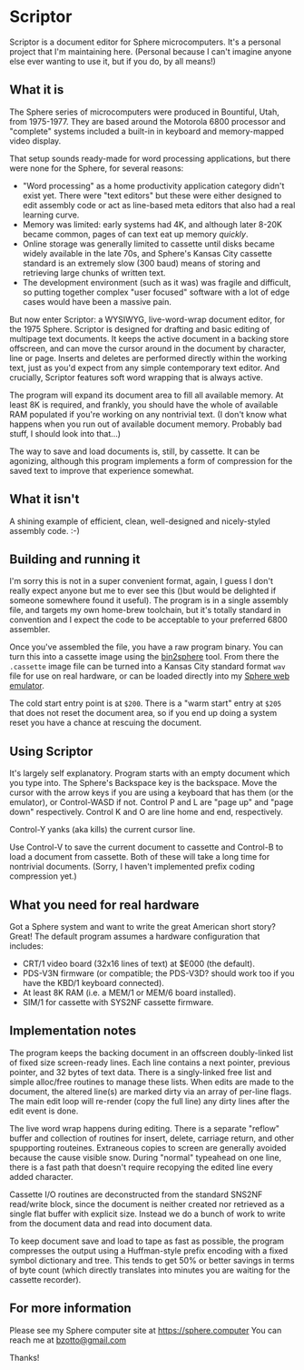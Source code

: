 # Scriptor
Scriptor is a document editor for Sphere microcomputers. It's a personal project that I'm maintaining here. (Personal because I can't imagine anyone else ever wanting to use it, but if you do, by all means!)

## What it is

The Sphere series of microcomputers were produced in Bountiful, Utah, from 1975-1977. They are based around the Motorola 6800 processor and "complete" systems included a built-in in keyboard and memory-mapped video display.  

That setup sounds ready-made for word processing applications, but there were none for the Sphere, for several reasons:

- "Word processing" as a home productivity application category didn't exist yet. There were "text editors" but these were either designed to edit assembly code or act as line-based meta editors that also had a real learning curve.
- Memory was limited: early systems had 4K, and although later 8-20K became common, pages of can text eat up memory _quickly_.
- Online storage was generally limited to cassette until disks became widely available in the late 70s, and Sphere's Kansas City cassette standard  is an extremely slow (300 baud) means of storing and retrieving large chunks of written text.
- The development environment (such as it was) was fragile and difficult, so putting together complex "user focused" software with a lot of edge cases would have been a massive pain.  

But now enter Scriptor: a WYSIWYG, live-word-wrap document editor, for the 1975 Sphere. Scriptor is designed for drafting and basic editing of multipage text documents. It keeps the active document in a backing store offscreen, and can move the cursor around in the document by character, line or page. Inserts and deletes are performed directly within the working text, just as you'd expect from any simple contemporary text editor. And crucially, Scriptor features soft word wrapping that is always active.  

The program will expand its document area to fill all available memory. At least 8K is required, and frankly, you should have the whole of available RAM populated if you're working on any nontrivial text. (I don't know what happens when you run out of available document memory. Probably bad stuff, I should look into that...)

The way to save and load documents is, still, by cassette. It can be agonizing, although this program implements a form of compression for the saved text to improve that experience somewhat.

## What it isn't

A shining example of efficient, clean, well-designed and nicely-styled assembly code. :-)

## Building and running it

I'm sorry this is not in a super convenient format, again, I guess I don't really expect anyone but me to ever see this ()but would be delighted if someone somewhere found it useful). The program is in a single assembly file, and targets my own home-brew toolchain, but it's totally standard in convention and I expect the code to be acceptable to your preferred 6800 assembler. 

Once you've assembled the file, you have a raw program binary. You can turn this into a cassette image using the [bin2sphere](https://github.com/bzotto/bin2sphere) tool. From there the `.cassette` image file can be turned into a Kansas City standard format `wav` file for use on real hardware, or can be loaded directly into my [Sphere web emulator](https://sphere.computer/emulator). 

The cold start entry point is at `$200`. There is a "warm start" entry at `$205` that does not reset the document area, so if you end up doing a system reset you have a chance at rescuing the document. 

## Using Scriptor

It's largely self explanatory. Program starts with an empty document which you type into. The Sphere's Backspace key is the backspace. Move the cursor with the arrow keys if you are using a keyboard that has them (or the emulator), or Control-WASD if not. Control P and L are "page up" and "page down" respectively. Control K and O are line home and end, respectively.  

Control-Y yanks (aka kills) the current cursor line.

Use Control-V to save the current document to cassette and Control-B to load a document from cassette. Both of these will take a long time for nontrivial documents. (Sorry, I haven't implemented prefix coding compression yet.)

## What you need for real hardware

Got a Sphere system and want to write the great American short story? Great! The default program assumes a hardware configuration that includes: 

- CRT/1 video board (32x16 lines of text) at $E000 (the default).
- PDS-V3N firmware (or compatible; the PDS-V3D? should work too if you have the KBD/1 keyboard connected).
- At least 8K RAM (i.e. a MEM/1 or MEM/6 board installed).
- SIM/1 for cassette with SYS2NF cassette firmware.

## Implementation notes

The program keeps the backing document in an offscreen doubly-linked list of fixed size screen-ready lines. Each line contains a next pointer, previous pointer, and 32 bytes of text data. There is a singly-linked free list and simple alloc/free routines to manage these lists. When edits are made to the document, the altered line(s) are marked dirty via an array of per-line flags. The main edit loop will re-render (copy the full line) any dirty lines after the edit event is done. 

The live word wrap happens during editing. There is a separate "reflow" buffer and collection of routines for insert, delete, carriage return, and other spupporting routeines. Extraneous copies to screen are generally avoided because the cause visible snow. During "normal" typeahead on one line, there is a fast path that doesn't require recopying the edited line every added character.

Cassette I/O routines are deconstructed from the standard SNS2NF read/write block, since the document is neither created nor retrieved as a single flat buffer with explicit size. Instead we do a bunch of work to write from the document data and read into document data. 

To keep document save and load to tape as fast as possible, the program compresses the output using a Huffman-style prefix encoding with a fixed symbol dictionary and tree. This tends to get 50% or better savings in terms of byte count (which directly translates into minutes you are waiting for the cassette recorder).

## For more information

Please see my Sphere computer site at https://sphere.computer
You can reach me at bzotto@gmail.com

Thanks!

